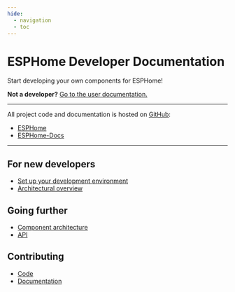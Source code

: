 ```yaml
---
hide:
  - navigation
  - toc
---
```


# ESPHome Developer Documentation

Start developing your own components for ESPHome!

**Not a developer?** [Go to the user documentation.](https://esphome.io)

---

All project code and documentation is hosted on [GitHub](https://github.com):

- [ESPHome](https://github.com/esphome/esphome)
- [ESPHome-Docs](https://github.com/esphome/esphome-docs)

---

## For new developers

- [Set up your development environment](/contributing/development-environment)
- [Architectural overview](/architecture/overview)

## Going further

- [Component architecture](architecture/components)
- [API](architecture/api)

## Contributing

- [Code](contributing/code)
- [Documentation](contributing/docs)
